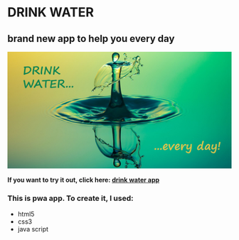 # DRINK WATER
## brand new app to help you every day

![water drop with app name](github/cover.jpg)


**If you want to try it out, click here: [drink water app](https://ulakrawczyk.github.io/drink-water/)**

### This is pwa app. To create it, I used:
* html5
* css3
* java script

